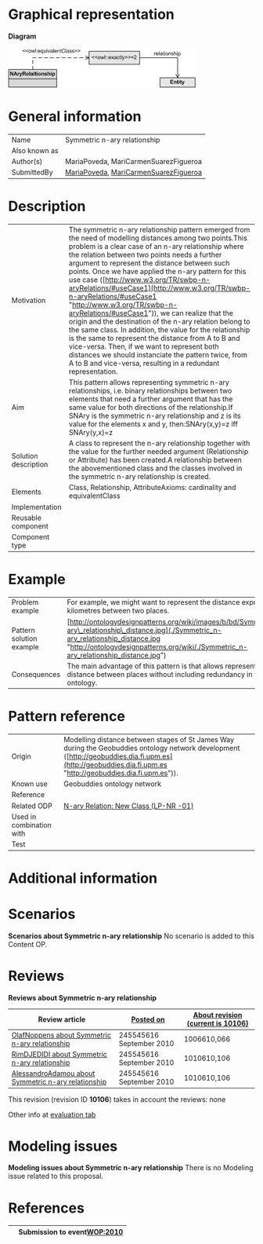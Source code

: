 #  Graphical representation


__Diagram__




[![Image:Symmetric_n-ary_relationship_v1.jpg‎](./Symmetric_n-ary_relationship_v1.jpg)](../Image/Symmetric_n-ary_relationship_v1.jpg.md "Image:Symmetric_n-ary_relationship_v1.jpg‎")




#  General information




|  |  |
| --- | --- |
|  Name |  Symmetric n-ary relationship |
|  Also known as |  |
|  Author(s) |  MariaPoveda, MariCarmenSuarezFigueroa |
|  SubmittedBy | [MariaPoveda](../User/MariaPoveda.md "User:MariaPoveda"), [MariCarmenSuarezFigueroa](../User/MariCarmenSuarezFigueroa.md "User:MariCarmenSuarezFigueroa") |


  




#  Description




|  |  |
| --- | --- |
|  Motivation |  The symmetric n-ary relationship pattern emerged from the need of modelling distances among two points.This problem is a clear case of an n-ary relationship where the relation between two points needs a further argument to represent the distance between such points. Once we have applied the n-ary pattern for this use case ([http://www.w3.org/TR/swbp-n-aryRelations/#useCase1](http://www.w3.org/TR/swbp-n-aryRelations/#useCase1 "http://www.w3.org/TR/swbp-n-aryRelations/#useCase1")), we can realize that the origin and the destination of the n-ary relation belong to the same class. In addition, the value for the relationship is the same to represent the distance from A to B and vice-versa. Then, if we want to represent both distances we should instanciate the pattern twice, from A to B and vice-versa, resulting in a redundant representation. |
|  Aim |  This pattern allows representing symmetric n-ary relationships, i.e. binary relationships between two elements that need a further argument that has the same value for both directions of the relationship.If SNAry is the symmetric n-ary relationship and z is its value for the elements x and y, then:SNAry(x,y)=z iff SNAry(y,x)=z |
|  Solution description |  A class to represent the n-ary relationship together with the value for the further needed argument (Relationship or Attribute) has been created.A relationship between the abovementioned class and the classes involved in the symmetric n-ary relationship is created. |
|  Elements |  Class, Relationship, AttributeAxioms: cardinality and equivalentClass |
|  Implementation |  |
|  Reusable component |  |
|  Component type |  |


  




#  Example




|  |  |
| --- | --- |
|  Problem example |  For example, we might want to represent the distance expressed in kilometres between two places. |
|  Pattern solution example | [http://ontologydesignpatterns.org/wiki/images/b/bd/Symmetric\_n-ary\_relationship\_distance.jpg](./Symmetric_n-ary_relationship_distance.jpg "http://ontologydesignpatterns.org/wiki/./Symmetric_n-ary_relationship_distance.jpg") |
|  Consequences |  The main advantage of this pattern is that allows representing distance between places without including redundancy in the ontology. |


  




#  Pattern reference




|  |  |
| --- | --- |
|  Origin |  Modelling distance between stages of St James Way during the Geobuddies ontology network development ([http://geobuddies.dia.fi.upm.es](http://geobuddies.dia.fi.upm.es "http://geobuddies.dia.fi.upm.es")). |
|  Known use |  Geobuddies ontology network |
|  Reference |  |
|  Related ODP | [N-ary Relation: New Class (LP-NR -01)](http://ontologydesignpatterns.org/wiki/index.php?title=N-ary_Relation:_New_Class_%28LP-NR_-01%29&action=edit&redlink=1 "N-ary Relation: New Class (LP-NR -01) (not yet written)") |
|  Used in combination with |  |
|  Test |  |


#  Additional information


#  Scenarios



__Scenarios about Symmetric n-ary relationship__
No scenario is added to this Content OP.




#  Reviews



__Reviews about Symmetric n-ary relationship__


| Review article | [Posted on](../Property/CreationDate.md "Property:CreationDate") | [About revision (current is 10106)](../Property/ReviewAboutVersion.md "Property:ReviewAboutVersion") |
| --- | --- | --- |
| [OlafNoppens about Symmetric n-ary relationship](../Reviews/OlafNoppens_about_Symmetric_n-ary_relationship.md "Reviews:OlafNoppens about Symmetric n-ary relationship") | 245545616 September 2010 | 1006610,066 |
| [RimDJEDIDI about Symmetric n-ary relationship](../Reviews/RimDJEDIDI_about_Symmetric_n-ary_relationship.md "Reviews:RimDJEDIDI about Symmetric n-ary relationship") | 245545616 September 2010 | 1010610,106 |
| [AlessandroAdamou about Symmetric n-ary relationship](../Reviews/AlessandroAdamou_about_Symmetric_n-ary_relationship.md "Reviews:AlessandroAdamou about Symmetric n-ary relationship") | 245545616 September 2010 | 1010610,106 |


This revision (revision ID __10106__) takes in account the reviews: none


Other info at [evaluation tab](http://ontologydesignpatterns.org/wiki/index.php?title=Submissions:Symmetric_n-ary_relationship&action=evaluation "http://ontologydesignpatterns.org/wiki/index.php?title=Submissions:Symmetric_n-ary_relationship&action=evaluation")




  




#  Modeling issues



__Modeling issues about Symmetric n-ary relationship__
There is no Modeling issue related to this proposal.




  




#  References


  






|  |  Submission to event[WOP:2010](../WOP/2010.md "WOP:2010") |
| --- | --- |